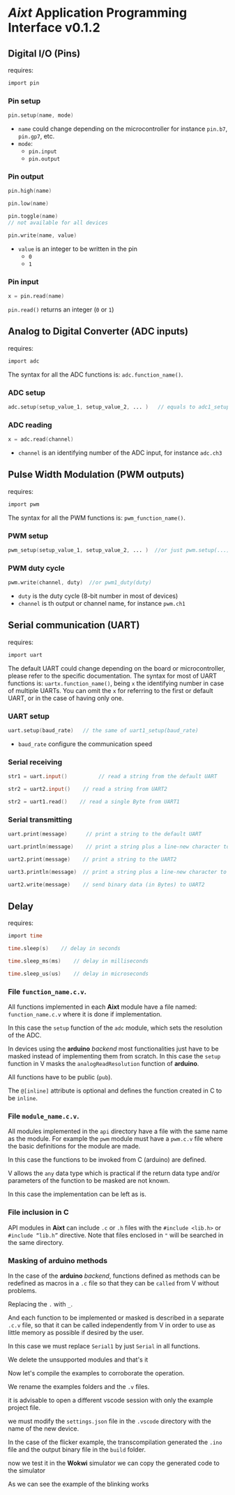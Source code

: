 # **_Aixt_** Application Programming Interface v0.1.2

## Digital I/O (Pins)
requires:
```v
import pin
```

### Pin setup
```v
pin.setup(name, mode)
```
- `name` could change depending on the microcontroller for instance `pin.b7`, `pin.gp7`, etc.
- `mode`:
  - `pin.input`
  - `pin.output`

### Pin output
```v
pin.high(name)
```

```v
pin.low(name)
```

```v
pin.toggle(name)    
// not available for all devices
```

```v
pin.write(name, value)
```
- `value` is an integer to be written in the pin
  - `0`
  - `1`


### Pin input
```v
x = pin.read(name)
```
`pin.read()` returns an integer (`0` or `1`)

## Analog to Digital Converter (ADC inputs)
requires:
```v
import adc
```

The syntax for all the ADC functions is: `adc.function_name()`.


### ADC setup
```v
adc.setup(setup_value_1, setup_value_2, ... )   // equals to adc1_setup(...)
```

### ADC reading
```v
x = adc.read(channel)
```
- `channel` is an identifying number of the ADC input, for instance `adc.ch3`


## Pulse Width Modulation (PWM outputs)
requires:
```v
import pwm
```

The syntax for all the PWM functions is: `pwm_function_name()`.

### PWM setup
```v
pwm_setup(setup_value_1, setup_value_2, ... )  //or just pwm.setup(...)
```

### PWM duty cycle
```v
pwm.write(channel, duty)  //or pwm1_duty(duty)
```

- `duty` is the duty cycle (8-bit number in most of devices)
- `channel` is th output or channel name, for instance `pwm.ch1`


## Serial communication (UART)
requires:
```v
import uart
```

The default UART could change depending on the board or microcontroller, please refer to the specific documentation. The syntax for most of UART functions is: `uartx.function_name()`, being `x` the identifying number in case of multiple UARTs. You can omit the `x` for referring to the first or default UART, or in the case of having only one.  

### UART setup

```v
uart.setup(baud_rate)   // the same of uart1_setup(baud_rate)
```
- `baud_rate` configure the communication speed

### Serial receiving
```v
str1 = uart.input()          // read a string from the default UART
```
```v
str2 = uart2.input()    // read a string from UART2
```
```v
str2 = uart1.read()    // read a single Byte from UART1
```

### Serial transmitting
```v
uart.print(message)      // print a string to the default UART
```
```v
uart.println(message)    // print a string plus a line-new character to the default UART
```
```v
uart2.print(message)    // print a string to the UART2
```
```v
uart3.println(message)  // print a string plus a line-new character to the UART3
```
```v
uart2.write(message)    // send binary data (in Bytes) to UART2
```


## Delay
requires:
```v
import time
```


```v
time.sleep(s)    // delay in seconds
```
```v
time.sleep_ms(ms)    // delay in milliseconds
```
```v
time.sleep_us(us)    // delay in microseconds
```




### File `function_name.c.v`.
All functions implemented in each **Aixt** module have a file named: 
`function_name.c.v` where it is done if implementation.

In this case the `setup` function of the `adc` module, which sets the resolution of the ADC.

In devices using the **arduino** _backend_ most functionalities just have to be masked instead of implementing them from scratch. In this case the `setup` function in V masks the `analogReadResolution` function of **arduino**.

All functions have to be public (`pub`).

The `@[inline]` attribute is optional and defines the function created in C to be `inline`.


### File `module_name.c.v`.
All modules implemented in the `api` directory have a file with the same name as the module. For example the `pwm` module must have a `pwm.c.v` file where the basic definitions for the module are made.

In this case the functions to be invoked from C (arduino) are defined.

V allows the `any` data type which is practical if the return data type and/or parameters of the function to be masked are not known.

In this case the implementation can be left as is.

### File inclusion in C
API modules in **Aixt** can include `.c` or `.h` files with the `#include <lib.h>` or `#include “lib.h”` directive. Note that files enclosed in `"` will be searched in the same directory.


### Masking of arduino methods
In the case of the **arduino** _backend_, functions defined as methods can be redefined as macros in a `.c` file so that they can be `called` from V without problems.

Replacing the `.` with `_`.


And each function to be implemented or masked is described in a separate `.c.v` file, so that it can be called independently from V in order to use as little memory as possible if desired by the user.

In this case we must replace `Serial1` by just `Serial` in all functions.


We delete the unsupported modules
and that's it

Now let's compile the examples to corroborate the operation.

We rename the examples folders and the `.v` files.

it is advisable to open a different vscode session with only the example project file.

we must modify the `settings.json` file in the `.vscode` directory with the name of the new device.

In the case of the flicker example, the transcompilation generated the `.ino` file and the output binary file in the `build` folder.

now we test it in the **Wokwi** simulator
we can copy the generated code to the simulator

As we can see the example of the blinking works